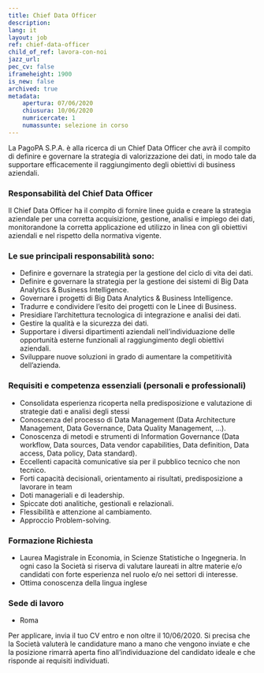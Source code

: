 ```yaml
---
title: Chief Data Officer
description:
lang: it
layout: job
ref: chief-data-officer
child_of_ref: lavora-con-noi
jazz_url: 
pec_cv: false
iframeheight: 1900
is_new: false
archived: true
metadata:
    apertura: 07/06/2020
    chiusura: 10/06/2020
    numricercate: 1
    numassunte: selezione in corso
---
```



La PagoPA S.P.A. è alla ricerca di un Chief Data Officer che avrà il compito di definire e governare la strategia di valorizzazione dei dati, in modo tale da supportare efficacemente il raggiungimento degli obiettivi di business aziendali.


### Responsabilità del Chief Data Officer 

Il Chief Data Officer ha il compito di fornire linee guida e creare la strategia aziendale per una corretta acquisizione, gestione, analisi e impiego dei dati, monitorandone la corretta applicazione ed utilizzo in linea con gli obiettivi aziendali e nel rispetto della normativa vigente. 

### Le sue principali responsabilità sono:

* Definire e governare la strategia per la gestione del ciclo di vita dei dati.
* Definire e governare la strategia per la gestione dei sistemi di Big Data Analytics & Business Intelligence.
* Governare i progetti di Big Data Analytics & Business Intelligence.
* Tradurre e condividere l’esito dei progetti con le Linee di Business.
* Presidiare l’architettura tecnologica di integrazione e analisi dei dati.
* Gestire la qualità e la sicurezza dei dati.
* Supportare i diversi dipartimenti aziendali nell’individuazione delle opportunità esterne funzionali al raggiungimento degli obiettivi aziendali.
* Sviluppare nuove soluzioni in grado di aumentare la competitività dell’azienda.



### Requisiti e competenza essenziali (personali e professionali)

* Consolidata esperienza ricoperta nella predisposizione e valutazione di strategie dati e analisi degli stessi
* Conoscenza del processo di Data Management (Data Architecture Management, Data Governance, Data Quality Management, …).
* Conoscenza di metodi e strumenti di Information Governance (Data workflow, Data sources, Data vendor capabilities, Data definition, Data access, Data policy, Data standard).
* Eccellenti capacità comunicative sia per il pubblico tecnico che non tecnico.
* Forti capacità decisionali, orientamento ai risultati, predisposizione a lavorare in team
* Doti manageriali e di leadership.
* Spiccate doti analitiche, gestionali e relazionali.
* Flessibilità e attenzione al cambiamento.
* Approccio Problem-solving.


### Formazione Richiesta

* Laurea Magistrale in Economia, in Scienze Statistiche o Ingegneria. In ogni caso la Società si riserva di valutare laureati in altre materie e/o candidati con forte esperienza nel ruolo e/o nei settori di interesse. 
* Ottima conoscenza della lingua inglese

### Sede di lavoro

* Roma

Per applicare, invia il tuo CV entro e non oltre il 10/06/2020.  Si precisa che la Società valuterà le candidature mano a mano che vengono inviate e che la posizione rimarrà aperta fino all’individuazione del candidato ideale e che risponde ai requisiti individuati.

